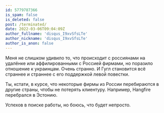 ```yaml
---
id: 5779787366
is_spam: false
is_deleted: false
post: /terminated/
date: 2022-03-06T09:04:09Z
author_fullname: 'disqus_I9xvSfsLTe'
author_nickname: 'disqus_I9xvSfsLTe'
author_is_anon: false
---
```


<p>Меня не слишком удивило то, что происходит с россиянами на удалёнке или аффилированными с Россией фирмами, но поразило отношение к украинцам. Очень странно. И Гугл становится всё страннее и страннее с его поддержкой левой повестки.</p><p>Ты, кстати, в курсе, что некоторые фирмы из России перебираются в другие страны, чтобы не потерять клиентуру. Например, Hangfire перебрался в Эстонию.</p><p>Успехов в поиске работы, но боюсь, что будет непросто.</p>
